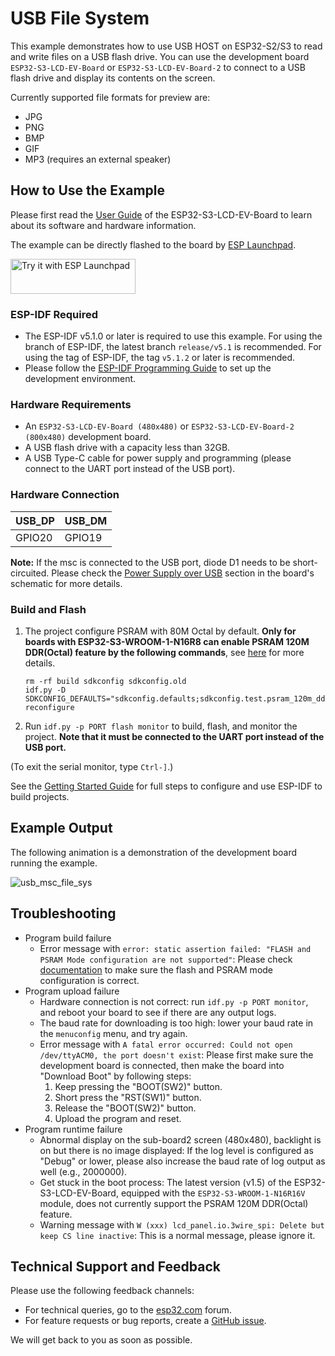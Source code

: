 # USB File System

This example demonstrates how to use USB HOST on ESP32-S2/S3 to read and write files on a USB flash drive. You can use the development board `ESP32-S3-LCD-EV-Board` or `ESP32-S3-LCD-EV-Board-2` to connect to a USB flash drive and display its contents on the screen.

Currently supported file formats for preview are:
* JPG
* PNG
* BMP
* GIF
* MP3 (requires an external speaker)

## How to Use the Example

Please first read the [User Guide](https://docs.espressif.com/projects/espressif-esp-dev-kits/en/latest/esp32s3/esp32-s3-lcd-ev-board/user_guide.html#esp32-s3-lcd-ev-board) of the ESP32-S3-LCD-EV-Board to learn about its software and hardware information.

The example can be directly flashed to the board by [ESP Launchpad](https://espressif.github.io/esp-launchpad/?flashConfigURL=https://dl.espressif.com/AE/esp-dev-kits/config.toml).

<a href="https://espressif.github.io/esp-launchpad/?flashConfigURL=https://dl.espressif.com/AE/esp-dev-kits/config.toml&app=usb_msc_file_sys">
    <img alt="Try it with ESP Launchpad" src="https://espressif.github.io/esp-launchpad/assets/try_with_launchpad.png" width="200" height="56">
</a>

### ESP-IDF Required

* The ESP-IDF v5.1.0 or later is required to use this example. For using the branch of ESP-IDF, the latest branch `release/v5.1` is recommended. For using the tag of ESP-IDF, the tag `v5.1.2` or later is recommended.
* Please follow the [ESP-IDF Programming Guide](https://docs.espressif.com/projects/esp-idf/en/latest/esp32s3/get-started/index.html) to set up the development environment.

### Hardware Requirements

* An `ESP32-S3-LCD-EV-Board (480x480)` or `ESP32-S3-LCD-EV-Board-2 (800x480)` development board.
* A USB flash drive with a capacity less than 32GB.
* A USB Type-C cable for power supply and programming (please connect to the UART port instead of the USB port).

### Hardware Connection

| USB_DP | USB_DM |
| ------ | ------ |
| GPIO20 | GPIO19 |

**Note:** If the msc is connected to the USB port, diode D1 needs to be short-circuited. Please check the [Power Supply over USB](https://docs.espressif.com/projects/espressif-esp-dev-kits/en/latest/esp32s3/esp32-s3-lcd-ev-board/user_guide.html#power-supply-over-usb) section in the board's schematic for more details.

### Build and Flash

1. The project configure PSRAM with 80M Octal by default. **Only for boards with ESP32-S3-WROOM-1-N16R8 can enable PSRAM 120M DDR(Octal) feature by the following commands**, see [here](../../README.md#psram-120m-ddr) for more details.
    ```
    rm -rf build sdkconfig sdkconfig.old
    idf.py -D SDKCONFIG_DEFAULTS="sdkconfig.defaults;sdkconfig.test.psram_120m_ddr" reconfigure
    ```
2. Run `idf.py -p PORT flash monitor` to build, flash, and monitor the project. **Note that it must be connected to the UART port instead of the USB port.**

(To exit the serial monitor, type `Ctrl-]`.)

See the [Getting Started Guide](https://docs.espressif.com/projects/esp-idf/en/latest/get-started/index.html) for full steps to configure and use ESP-IDF to build projects.

## Example Output

The following animation is a demonstration of the development board running the example.

![usb_msc_file_sys](https://dl.espressif.com/AE/esp-dev-kits/s3-lcd-ev-board_examples_usb_msc_file_sys_5.gif)

## Troubleshooting

* Program build failure
    * Error message with `error: static assertion failed: "FLASH and PSRAM Mode configuration are not supported"`: Please check [documentation](https://docs.espressif.com/projects/esp-idf/en/release-v5.1/esp32s3/api-guides/flash_psram_config.html#all-supported-modes-and-speeds) to make sure the flash and PSRAM mode configuration is correct.
* Program upload failure
    * Hardware connection is not correct: run `idf.py -p PORT monitor`, and reboot your board to see if there are any output logs.
    * The baud rate for downloading is too high: lower your baud rate in the `menuconfig` menu, and try again.
    * Error message with `A fatal error occurred: Could not open /dev/ttyACM0, the port doesn't exist`: Please first make sure the development board is connected, then make the board into "Download Boot" by following steps:
        1. Keep pressing the "BOOT(SW2)" button.
        2. Short press the "RST(SW1)" button.
        3. Release the "BOOT(SW2)" button.
        4. Upload the program and reset.
* Program runtime failure
    * Abnormal display on the sub-board2 screen (480x480), backlight is on but there is no image displayed: If the log level is configured as "Debug" or lower, please also increase the baud rate of log output as well (e.g., 2000000).
    * Get stuck in the boot process: The latest version (v1.5) of the ESP32-S3-LCD-EV-Board, equipped with the `ESP32-S3-WROOM-1-N16R16V` module, does not currently support the PSRAM 120M DDR(Octal) feature.
    * Warning message with `W (xxx) lcd_panel.io.3wire_spi: Delete but keep CS line inactive`: This is a normal message, please ignore it.

## Technical Support and Feedback

Please use the following feedback channels:

* For technical queries, go to the [esp32.com](https://esp32.com/) forum.
* For feature requests or bug reports, create a [GitHub issue](https://github.com/espressif/esp-dev-kits/issues).

We will get back to you as soon as possible.